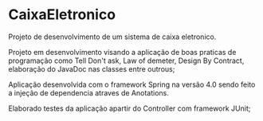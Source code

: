 # CaixaEletronico
Projeto de desenvolvimento de um sistema de caixa eletronico.

Projeto em desenvolvimento visando a aplicação de boas praticas de programação 
como Tell Don't ask, Law of demeter, Design By Contract, elaboração do JavaDoc nas classes entre outrous;

Aplicação desenvolvida com o framework Spring na versão 4.0 sendo feito a injeção de dependencia atraves de Anotations.

Elaborado testes da aplicação apartir do Controller com framework JUnit;

